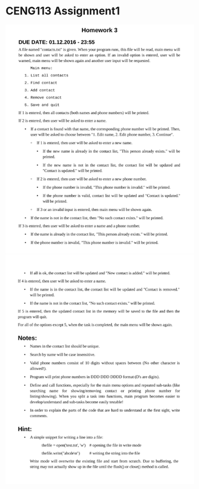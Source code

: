 # CENG113 Assignment1

![alt text](https://github.com/tnhnydg/CENG113/blob/master/Assignment3/Descriptions/Assignment3_Descriptions.png)
![alt text](https://github.com/tnhnydg/CENG113/blob/master/Assignment3/Descriptions/Assignment3_Descriptions2.png)
